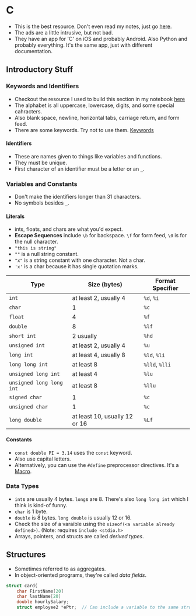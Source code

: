 # C

* This is the best resource. Don't even read my notes, just go [here](https://www.programiz.com/c-programming/c-keywords-identifier).&#x20;
* The ads are a little intrusive, but not bad.
* They have an app for 'C' on iOS and probably Android. Also Python and probably everything. It's the same app, just with different documentation.

## Introductory Stuff

### Keywords and Identifiers

* Checkout the resource I used to build this section in my notebook [here](https://www.programiz.com/c-programming/c-keywords-identifier)
* The alphabet is all uppercase, lowercase, digits, and some special cahracters.&#x20;
* Also blank space, newline, horizontal tabs, carriage return, and form feed.
* There are some keywords. Try not to use them. [Keywords](https://www.programiz.com/c-programming/c-keywords-identifier)

#### Identifiers

* These are names given to things like variables and functions.
* They must be unique.
* First character of an identifier must be a letter or an `_`.

### Variables and Constants

* Don't make the identifiers longer than 31 characters.
* No symbols besides `_`.

#### Literals

* ints, floats, and chars are what you'd expect.
* **Escape Sequences** include `\b` for backspace. `\f` for form feed, `\0` is for the null character.
* `"this is string"`
* `""` is a null string constant.
* `"x"` is a string constant with one character. Not a char.
* `'x'` is a char because it has single quotation marks.

| Type                     | Size (bytes)                  | Format Specifier |
| ------------------------ | ----------------------------- | ---------------- |
| `int`                    | at least 2, usually 4         | `%d`, `%i`       |
| `char`                   | 1                             | `%c`             |
| `float`                  | 4                             | `%f`             |
| `double`                 | 8                             | `%lf`            |
| `short int`              | 2 usually                     | `%hd`            |
| `unsigned int`           | at least 2, usually 4         | `%u`             |
| `long int`               | at least 4, usually 8         | `%ld`, `%li`     |
| `long long int`          | at least 8                    | `%lld`, `%lli`   |
| `unsigned long int`      | at least 4                    | `%lu`            |
| `unsigned long long int` | at least 8                    | `%llu`           |
| `signed char`            | 1                             | `%c`             |
| `unsigned char`          | 1                             | `%c`             |
| `long double`            | at least 10, usually 12 or 16 | `%Lf`            |

#### Constants

* `const double PI = 3.14` uses the `const` keyword.
* Also use capital letters.
* Alternatively, you can use the `#define` preprocessor directives. It's a [Macro](https://www.programiz.com/c-programming/c-preprocessor-macros).

### Data Types

* `int`s are usually 4 bytes. `long`s are 8. There's also `long long int` which I think is kind-of funny.
* `char` is 1 byte.
* `double` is 8 bytes. `long double` is usually 12 or 16.
* Check the size of a varaible using the `sizeof(<a variable already defined>)`. (Note: requires `include <stdio.h>`
* Arrays, pointers, and structs are called _derived types_.



## Structures

* Sometimes referred to as aggregates.
* In object-oriented programs, they're called _data fields_.

```c
struct card{
    char FirstName[20]
    char lastName[20]
    double hourlySalary;
    struct employee2 *ePtr;  // Can include a variable to the same structure.
```

